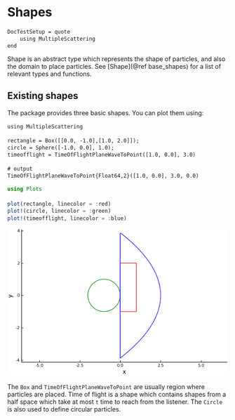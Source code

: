 # Shapes

```@meta
DocTestSetup = quote
    using MultipleScattering
end
```
Shape is an abstract type which represents the shape of particles, and also the domain to place particles. See [Shape](@ref base_shapes) for a list of relevant types and functions.


## Existing shapes
The package provides three basic shapes. You can plot them using:
```jldoctest intro; output = false
using MultipleScattering

rectangle = Box([[0.0, -1.0],[1.0, 2.0]]);
circle = Sphere([-1.0, 0.0], 1.0);
timeofflight = TimeOfFlightPlaneWaveToPoint([1.0, 0.0], 3.0)

# output
TimeOfFlightPlaneWaveToPoint{Float64,2}([1.0, 0.0], 3.0, 0.0)
```
```julia
using Plots

plot(rectangle, linecolor = :red)
plot!(circle, linecolor = :green)
plot!(timeofflight, linecolor = :blue)
```
![Plot the three shapes](../assets/shapes.png)

The `Box` and `TimeOfFlightPlaneWaveToPoint` are usually region where particles are placed. Time of flight is a shape which contains shapes from a half space which take at most `t` time to reach from the listener. The `Circle` is also used to define circular particles.
